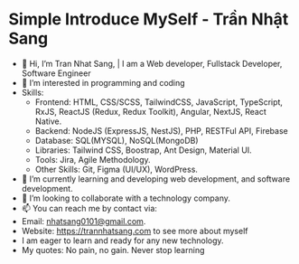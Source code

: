 # Simple Introduce MySelf - Trần Nhật Sang

- 👋 Hi, I’m Tran Nhat Sang, | I am a Web developer, Fullstack Developer, Software Engineer
- 👀 I’m interested in programming and coding
- Skills:
  + Frontend: HTML, CSS/SCSS, TailwindCSS, JavaScript, TypeScript, RxJS, ReactJS (Redux, Redux Toolkit), Angular, NextJS, React Native.
  + Backend: NodeJS (ExpressJS, NestJS), PHP, RESTFul API, Firebase
  + Database: SQL(MYSQL), NoSQL(MongoDB)
  + Libraries: Tailwind CSS, Boostrap, Ant Design, Material UI.
  + Tools: Jira, Agile Methodology.
  + Other Skills: Git, Figma (UI/UX), WordPress.
- 🌱 I’m currently learning and developing web development, and software development.
- 💞️ I’m looking to collaborate with a technology company.
- 📫 You can reach me by contact via:
- Email: nhatsang0101@gmail.com.
- Website: https://trannhatsang.com to see more about myself
- I am eager to learn and ready for any new technology.
- My quotes: No pain, no gain. Never stop learning
<!---
sangtrandev00/sangtrandev00 is a ✨ particular ✨ repository because its `README.md` (this file) appears on your GitHub profile.
You can click the Preview link to take a look at your changes.
--->
